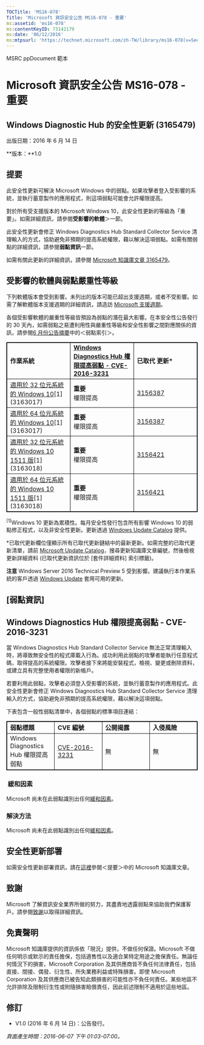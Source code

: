 ```yaml
---
TOCTitle: 'MS16-078'
Title: 'Microsoft 資訊安全公告 MS16-078 - 重要'
ms:assetid: 'ms16-078'
ms:contentKeyID: 73142179
ms:date: '06/12/2016'
ms:mtpsurl: 'https://technet.microsoft.com/zh-TW/library/ms16-078(v=Security.10)'
---
```


MSRC ppDocument 範本

Microsoft 資訊安全公告 MS16-078 - 重要
======================================

Windows Diagnostic Hub 的安全性更新 (3165479)
---------------------------------------------

出版日期：2016 年 6 月 14 日

**版本：**1.0

提要
----

<span id="sectionToggle0"></span>
此安全性更新可解決 Microsoft Windows 中的弱點。如果攻擊者登入受影響的系統，並執行蓄意製作的應用程式，則這項弱點可能會允許權限提高。

對於所有受支援版本的 Microsoft Windows 10，此安全性更新的等級為「重要」。如需詳細資訊，請參閱**受影響的軟體**＞一節。

此安全性更新會修正 Windows Diagnostics Hub Standard Collector Service 清理輸入的方式，協助避免非預期的提高系統權限，藉以解決這項弱點。如需有關弱點的詳細資訊，請參閱**弱點資訊**一節。

<span id="KBArticle"></span>
如需有關此更新的詳細資訊，請參閱 [Microsoft 知識庫文章 3165479](https://support.microsoft.com/zh-tw/kb/3165479)。 

受影響的軟體與弱點嚴重性等級
----------------------------

<span id="sectionToggle1"></span>
下列軟體版本會受到影響。未列出的版本可能已超出支援週期，或者不受影響。如需了解軟體版本支援週期的詳細資訊，請造訪 [Microsoft 支援週期](https://support.microsoft.com/zh-tw/lifecycle)。

各個受影響軟體的嚴重性等級皆預設為弱點的潛在最大影響。在本安全性公告發行的 30 天內，如需弱點之易遭利用性與嚴重性等級和安全性影響之間對應關係的資訊，請參閱[6 月份公告摘要](https://technet.microsoft.com/zh-tw/library/security/ms16-jun)中的＜弱點索引＞。

 
<table style="border:1px solid black;">
<colgroup>
<col width="33%" />
<col width="33%" />
<col width="33%" />
</colgroup>
<tbody>
<tr class="odd">
<td style="border:1px solid black;"><strong>作業系統</strong></td>
<td style="border:1px solid black;"><a href="http://www.cve.mitre.org/cgi-bin/cvename.cgi?name=cve-2016-3231"><strong>Windows Diagnostics Hub 權限提高弱點 - CVE-2016-3231</strong></a></td>
<td style="border:1px solid black;"><strong>已取代 更新*</strong></td>
</tr>
<tr class="even">
<td style="border:1px solid black;"><a href="https://support.microsoft.com/zh-tw/kb/3163017">適用於 32 位元系統的 Windows 10</a>[1]<br />
(3163017)</td>
<td style="border:1px solid black;"><strong>重要</strong><br />
權限提高</td>
<td style="border:1px solid black;"><a href="https://support.microsoft.com/zh-tw/kb/3156387">3156387</a></td>
</tr>
<tr class="odd">
<td style="border:1px solid black;"><a href="https://support.microsoft.com/zh-tw/kb/3163017">適用於 64 位元系統的 Windows 10</a>[1]<br />
(3163017)</td>
<td style="border:1px solid black;"><strong>重要</strong><br />
權限提高</td>
<td style="border:1px solid black;"><a href="https://support.microsoft.com/zh-tw/kb/3156387">3156387</a></td>
</tr>
<tr class="even">
<td style="border:1px solid black;"><a href="https://support.microsoft.com/zh-tw/kb/3163018">適用於 32 位元系統的 Windows 10 1511 版</a>[1]<br />
(3163018)</td>
<td style="border:1px solid black;"><strong>重要</strong><br />
權限提高</td>
<td style="border:1px solid black;"><a href="https://support.microsoft.com/zh-tw/kb/3156421">3156421</a></td>
</tr>
<tr class="odd">
<td style="border:1px solid black;"><a href="https://support.microsoft.com/zh-tw/kb/3163018">適用於 64 位元系統的 Windows 10 1511 版</a>[1]<br />
(3163018)</td>
<td style="border:1px solid black;"><strong>重要</strong><br />
權限提高</td>
<td style="border:1px solid black;"><a href="https://support.microsoft.com/zh-tw/kb/3156421">3156421</a></td>
</tr>
</tbody>
</table>
  
<sup>[1]</sup>Windows 10 更新為累積性。每月安全性發行包含所有影響 Windows 10 的弱點修正程式，以及非安全性更新。更新透過 [Windows Update Catalog](http://catalog.update.microsoft.com/v7/site/home.aspx) 提供。
  
\*已取代更新欄位僅顯示所有已取代更新鏈結中的最新更新。如需完整的已取代更新清單，請前 [Microsoft Update Catalog](http://catalog.update.microsoft.com/v7/site/home.aspx)，搜尋更新知識庫文章編號，然後檢視更新詳細資料 (已取代更新資訊位於 \[套件詳細資料\] 索引標籤)。
  
**注意** Windows Server 2016 Technical Preview 5 受到影響。建議執行本作業系統的客戶透過 [Windows Update](http://update.microsoft.com/microsoftupdate/v6/vistadefault.aspx?ln=zh-tw) 套用可用的更新。
  
\[弱點資訊\]  
------------
  
<span id="sectionToggle2"></span>
Windows Diagnostics Hub 權限提高弱點 - CVE-2016-3231  
----------------------------------------------------
  
當 Windows Diagnostics Hub Standard Collector Service 無法正常清理輸入時，將導致無安全性的程式庫載入行為。成功利用此弱點的攻擊者能執行任意程式碼，取得提高的系統權限。攻擊者接下來將能安裝程式，檢視、變更或刪除資料，或建立具有完整使用者權限的新帳戶。
  
若要利用此弱點，攻擊者必須登入受影響的系統，並執行蓄意製作的應用程式。此安全性更新會修正 Windows Diagnostics Hub Standard Collector Service 清理輸入的方式，協助避免非預期的提高系統權限，藉以解決這項弱點。
  
下表包含一般性弱點清單中，各個弱點的標準項目連結：

 
<table style="border:1px solid black;">
<colgroup>
<col width="25%" />
<col width="25%" />
<col width="25%" />
<col width="25%" />
</colgroup>
<tbody>
<tr class="odd">
<td style="border:1px solid black;"><strong>弱點標題</strong></td>
<td style="border:1px solid black;"><strong>CVE 編號</strong></td>
<td style="border:1px solid black;"><strong>公開揭露</strong></td>
<td style="border:1px solid black;"><strong>入侵風險</strong></td>
</tr>
<tr class="even">
<td style="border:1px solid black;">Windows Diagnostics Hub 權限提高弱點</td>
<td style="border:1px solid black;"><a href="http://www.cve.mitre.org/cgi-bin/cvename.cgi?name=cve-2016-3231">CVE-2016-3231</a></td>
<td style="border:1px solid black;">無</td>
<td style="border:1px solid black;">無</td>
</tr>
</tbody>
</table>
  
###  緩和因素
  
Microsoft 尚未在此弱點識別出任何[緩和因素](https://technet.microsoft.com/zh-tw/library/security/dn848375.aspx)。
  
### 解決方法
  
Microsoft 尚未在此弱點識別出任何[緩和因素](https://technet.microsoft.com/zh-tw/library/security/dn848375.aspx)。
  
安全性更新部署  
--------------
  
<span id="sectionToggle3"></span>
如需安全性更新部署資訊，請在[這裡](#kbarticle)參閱＜提要＞中的 Microsoft 知識庫文章。 
  
致謝  
----
  
<span id="sectionToggle4"></span>
Microsoft 了解資訊安全業界所做的努力，其盡責地透露弱點來協助我們保護客戶。請參閱[致謝](https://technet.microsoft.com/zh-tw/library/security/mt674627.aspx)以取得詳細資訊。 
  
免責聲明  
--------
  
<span id="sectionToggle5"></span>
Microsoft 知識庫提供的資訊係依「現況」提供，不做任何保證。Microsoft 不做任何明示或默示的責任擔保，包括適售性以及適合某特定用途之擔保責任。無論任何情況下的損害，Microsoft Corporation 及其供應商皆不負任何法律責任，包括直接、間接、偶發、衍生性、所失業務利益或特殊損害。即使 Microsoft Corporation 及其供應商已被告知此類損害的可能性亦不負任何責任。某些地區不允許排除及限制衍生性或附隨損害賠償責任，因此前述限制不適用於這些地區。
  
修訂  
----
  
<span id="sectionToggle6"></span>
-   V1.0 (2016 年 6 月 14 日)：公告發行。
  
*頁面產生時間：2016-06-07 下午 01:03-07:00。*
